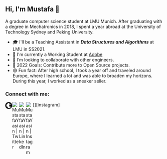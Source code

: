 ## Hi, I'm Mustafa 👋

A graduate computer science student at LMU Munich. After graduating with a degree in Mechatronics in 2018, I spent a year abroad at the University of Technology Sydney and Peking University.

- 🎓 I'll be a Teaching Assistant in ***Data Structures and Algorithms*** at LMU in SS2021.
- 🔭 I'm currently a Working Student at [Adobe](https://www.adobe.com/)
- 👯 I’m looking to collaborate with other engineers.
- 🥅 2022 Goals: Contribute more to Open Source projects.
- 😅 Fun fact: After high school, I took a year off and traveled around Europe, where I learned a lot and was able to broaden my horizons. During this year, I worked as a sneaker seller.

### Connect with me:

[<img align="left" alt="mustafayasin.com" width="22px" src="https://raw.githubusercontent.com/iconic/open-iconic/master/svg/globe.svg" />][website]
[<img align="left" alt="MustafaYasin | Twitter" width="22px" src="https://cdn.jsdelivr.net/npm/simple-icons@v3/icons/twitter.svg" />][twitter]
[<img align="left" alt="MustafaYasin | LinkedIn" width="22px" src="https://cdn.jsdelivr.net/npm/simple-icons@v3/icons/linkedin.svg" />][linkedin]
[<img align="left" alt="MustafaYasin | Instagram" width="22px" src="https://cdn.jsdelivr.net/npm/simple-icons@v3/icons/instagram.svg" />][instagram]

[website]: https://mustafayasin.com
[twitter]: https://twitter.com/darre1l
[linkedin]: https://www.linkedin.com/in/mustafayasin/
